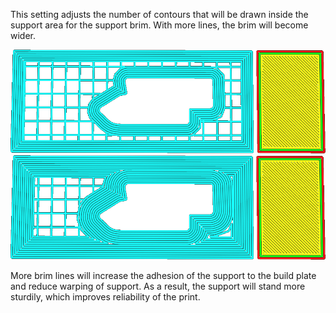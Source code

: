 This setting adjusts the number of contours that will be drawn inside the support area for the support brim. With more lines, the brim will become wider.

![5 brim lines](images/support_brim_2mm.png)
![10 brim lines](images/support_brim_4mm.png)

More brim lines will increase the adhesion of the support to the build plate and reduce warping of support. As a result, the support will stand more sturdily, which improves reliability of the print.